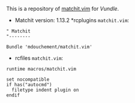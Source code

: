 This is a repository of [matchit.vim](http://www.vim.org/scripts/script.php?script_id=39) for *Vundle*.

* Matchit version: 1.13.2
*rcplugins `matchit.vim`:
```
" Matchit
"--------

Bundle 'mdouchement/matchit.vim'
```
* rcfiles `matchit.vim`:
```
runtime macros/matchit.vim

set nocompatible
if has("autocmd")
  filetype indent plugin on
endif
```